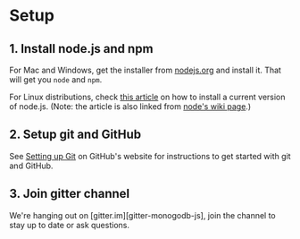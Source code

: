# Setup

## 1. Install node.js and npm

For Mac and Windows, get the installer from [nodejs.org][node-download]
and install it. That will get you `node` and `npm`.

For Linux distributions, check [this article][install-linux] on how to install
a current version of node.js. (Note: the article is also linked from
[node's wiki page][node-wiki-install].)

## 2. Setup git and GitHub

See [Setting up Git][git-setup]
on GitHub's website for instructions to get started with git and GitHub.


## 3. Join gitter channel

We're hanging out on [gitter.im][gitter-monogodb-js], join the channel to stay
up to date or ask questions.


[install-linux]: https://nodesource.com/blog/nodejs-v012-iojs-and-the-nodesource-linux-repositories
[node-download]: https://nodejs.org/download/
[node-wiki-install]: https://github.com/joyent/node/wiki/Installing-Node.js-via-package-manager
[git-setup]: https://help.github.com/articles/set-up-git/#setting-up-git
[gitter-mongodb-js]: https://gitter.im/mongodb-js/mongodb-js
